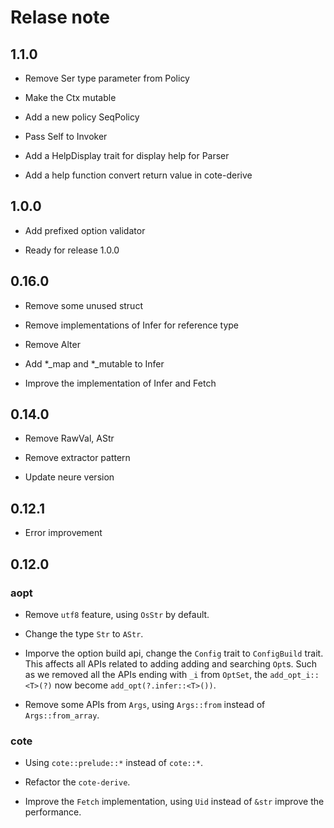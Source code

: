 
# Relase note

## 1.1.0

- Remove Ser type parameter from Policy

- Make the Ctx mutable

- Add a new policy SeqPolicy

- Pass Self to Invoker

- Add a HelpDisplay trait for display help for Parser

- Add a help function convert return value in cote-derive

## 1.0.0

- Add prefixed option validator

- Ready for release 1.0.0

## 0.16.0

- Remove some unused struct

- Remove implementations of Infer for reference type

- Remove Alter

- Add *_map and *_mutable to Infer

- Improve the implementation of Infer and Fetch

## 0.14.0

- Remove RawVal, AStr

- Remove extractor pattern

- Update neure version

## 0.12.1

- Error improvement

## 0.12.0

### aopt

- Remove `utf8` feature, using `OsStr` by default. 

- Change the type `Str` to `AStr`.

- Imporve the option build api, change the `Config` trait to `ConfigBuild` trait.
This affects all APIs related to adding adding and searching `Opt`s.
Such as we removed all the APIs ending with `_i` from `OptSet`, the `add_opt_i::<T>(?)` now become `add_opt(?.infer::<T>())`.

- Remove some APIs from `Args`, using `Args::from` instead of `Args::from_array`.

### cote

- Using `cote::prelude::*` instead of `cote::*`.

- Refactor the `cote-derive`.

- Improve the `Fetch` implementation, using `Uid` instead of `&str` improve the performance.